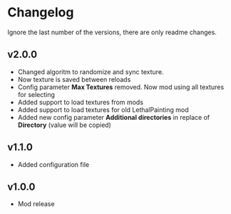# Changelog

Ignore the last number of the versions, there are only readme changes.

## v2.0.0

- Changed algoritm to randomize and sync texture.
- Now texture is saved between reloads
- Config parameter **Max Textures** removed. Now mod using all textures for selecting
- Added support to load textures from mods
- Added support to load textures for old LethalPainting mod
- Added new config parameter **Additional directories** in replace of **Directory** (value will be copied)

## v1.1.0

- Added configuration file

## v1.0.0

- Mod release
